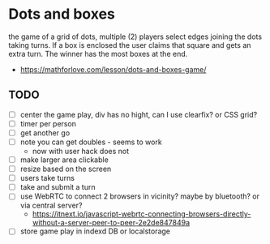 # Dots and boxes

the game of a grid of dots, multiple (2) players select edges joining the dots
taking turns. If a box is enclosed the user claims that square and gets an extra
turn. The winner has the most boxes at the end.

- https://mathforlove.com/lesson/dots-and-boxes-game/

## TODO

- [ ] center the game play, div has no hight, can I use clearfix? or CSS grid?
- [ ] timer per person
- [ ] get another go
- [ ] note you can get doubles - seems to work
  - now with user hack does not
- [ ] make larger area clickable
- [ ] resize based on the screen
- [ ] users take turns
- [ ] take and submit a turn
- [ ] use WebRTC to connect 2 browsers in vicinity? maybe by bluetooth? or via
  central server?
  - https://itnext.io/javascript-webrtc-connecting-browsers-directly-without-a-server-peer-to-peer-2e2de847849a
- [ ] store game play in indexd DB or localstorage
